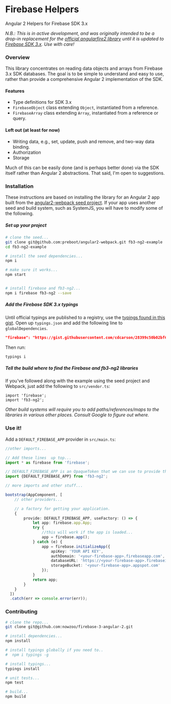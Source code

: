 # Firebase Helpers

Angular 2 Helpers for Firebase SDK 3.x

*N.B.: This is in active development, and was originally intended to be a drop-in replacement for the [official angularfire2 library](https://github.com/angular/angularfire2/) until it is updated to [Firebase SDK 3.x](https://github.com/angular/angularfire2/issues/180). Use with care!*

### Overview

This library concentrates on reading data objects and arrays from Firebase 3.x SDK databases. The goal is to be simple to understand and easy to use, rather than provide a comprehensive Angular 2 implementation of the SDK.

#### Features
 - Type definitions for SDK 3.x
 - `FirebaseObject` class extending `Object`, instantiated from a reference.
 - `FirebaseArray` class extending `Array`, instantiated from a reference or query.


#### Left out (at least for now)
 - Writing data, e.g., set, update, push and remove, and two-way data binding.
 - Authorization
 - Storage

Much of this can be easily done (and is perhaps better done) via the SDK itself rather than Angular 2 abstractions. That said, I'm open to suggestions.

### Installation

These instructions are based on installing the library for an Angular 2 app built from the [angular2-webpack seed project](https://github.com/preboot/angular2-webpack). If your app uses another seed and build system, such as SystemJS, you will have to modify some of the following.

##### Set up your project
```bash
# clone the seed...
git clone git@github.com:preboot/angular2-webpack.git fb3-ng2-example
cd fb3-ng2-example

# install the seed dependencies...
npm i

# make sure it works...
npm start


# install firebase and fb3-ng2...
npm i firebase fb3-ng2 --save

```

##### Add the Firebase SDK 3.x typings

Until official typings are published to a registry, use the [typings found in this gist](https://gist.githubusercontent.com/cdcarson/28399c50b02bf6c507fbf5b7b30daa31/raw/fa089d231ca4253d4715f8161efc6af74c972dfa/firebase-sdk-3-typings.d.ts).  Open up `typings.json` and add the following line to `globalDependencies`.

```json   
"firebase": "https://gist.githubusercontent.com/cdcarson/28399c50b02bf6c507fbf5b7b30daa31/raw/fa089d231ca4253d4715f8161efc6af74c972dfa/firebase-sdk-3-typings.d.ts"
```

Then run:
```bash
typings i
```


##### Tell the build where to find the Firebase and fb3-ng2 libraries

If you've followed along with the example using the seed project and Webpack, just add the following to `src/vendor.ts`:

```
import 'firebase';
import 'fb3-ng2';
```

*Other build systems will require you to add paths/references/maps to the libraries in various other places.  Consult Google to figure out where.*


### Use it!
Add a `DEFAULT_FIREBASE_APP` provider in `src/main.ts`:
```ts
//other imports...

// Add these lines  up top...
import * as firebase from 'firebase';

// DEFAULT_FIREBASE_APP is an OpaqueToken that we can use to provide the app...
import {DEFAULT_FIREBASE_APP} from 'fb3-ng2';

// more imports and other stuff...

bootstrap(AppComponent, [
    // other providers...

    // a factory for getting your application.
    {
        provide: DEFAULT_FIREBASE_APP, useFactory: () => {
            let app: firebase.app.App;
            try {
                //this will work if the app is loaded...
                app = firebase.app();
            } catch (e) {
                app = firebase.initializeApp({
                    apiKey: 'YOUR API KEY',
                    authDomain: '<your-firebase-app>.firebaseapp.com',
                    databaseURL: 'https://<your-firebase-app>.firebaseio.com',
                    storageBucket: '<your-firebase-app>.appspot.com'
                });
            }
            return app;
        }
    }
  ])
  .catch(err => console.error(err));

```




### Contributing

```bash
# clone the repo...
git clone git@github.com:nowzoo/firebase-3-angular-2.git

# install dependencies...
npm install

# install typings globally if you need to..
#  npm i typings -g

# install typings...
typings install

# unit tests...
npm test

# build...
npm build
```
